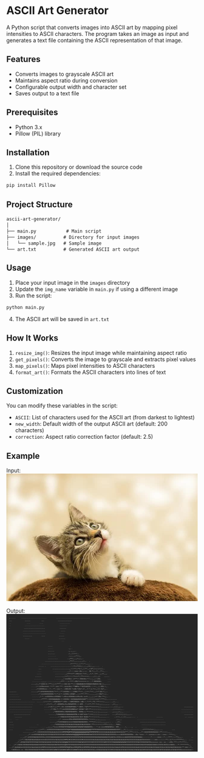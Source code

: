 # ASCII Art Generator

A Python script that converts images into ASCII art by mapping pixel intensities to ASCII characters. The program takes an image as input and generates a text file containing the ASCII representation of that image.

## Features

- Converts images to grayscale ASCII art
- Maintains aspect ratio during conversion
- Configurable output width and character set
- Saves output to a text file

## Prerequisites

- Python 3.x
- Pillow (PIL) library

## Installation

1. Clone this repository or download the source code
2. Install the required dependencies:
```bash
pip install Pillow
```

## Project Structure

```
ascii-art-generator/
│
├── main.py           # Main script
├── images/          # Directory for input images
│   └── sample.jpg   # Sample image
└── art.txt          # Generated ASCII art output
```

## Usage

1. Place your input image in the `images` directory
2. Update the `img_name` variable in `main.py` if using a different image
3. Run the script:
```bash
python main.py
```
4. The ASCII art will be saved in `art.txt`

## How It Works

1. `resize_img()`: Resizes the input image while maintaining aspect ratio
2. `get_pixels()`: Converts the image to grayscale and extracts pixel values
3. `map_pixels()`: Maps pixel intensities to ASCII characters
4. `format_art()`: Formats the ASCII characters into lines of text

## Customization

You can modify these variables in the script:
- `ASCII`: List of characters used for the ASCII art (from darkest to lightest)
- `new_width`: Default width of the output ASCII art (default: 200 characters)
- `correction`: Aspect ratio correction factor (default: 2.5)

## Example

Input:  
![sample image](images/sample.jpg)


Output:  
![OUTPUT](images/output.png)



